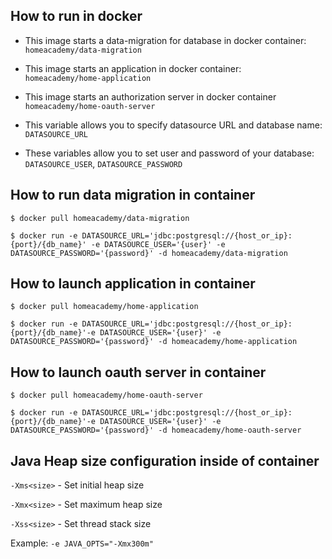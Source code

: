 ## How to run in docker
- This image starts a data-migration for database in docker container:
  `homeacademy/data-migration`


- This image starts an application in docker container:  
  `homeacademy/home-application`

- This image starts an authorization server in docker container
  `homeacademy/home-oauth-server`

- This variable allows you to specify datasource URL and database name:
  `DATASOURCE_URL`
  

- These variables allow you to set user and password of your database:
  `DATASOURCE_USER`, `DATASOURCE_PASSWORD`


## How to run data migration in container

 `$ docker pull homeacademy/data-migration`

`$ docker run -e DATASOURCE_URL='jdbc:postgresql://{host_or_ip}:{port}/{db_name}' -e DATASOURCE_USER='{user}' -e DATASOURCE_PASSWORD='{password}' -d homeacademy/data-migration`

## How to launch application in container

`$ docker pull homeacademy/home-application`

`$ docker run -e DATASOURCE_URL='jdbc:postgresql://{host_or_ip}:{port}/{db_name}'-e DATASOURCE_USER='{user}' -e DATASOURCE_PASSWORD='{password}' -d homeacademy/home-application`

## How to launch oauth server in container

`$ docker pull homeacademy/home-oauth-server`

`$ docker run -e DATASOURCE_URL='jdbc:postgresql://{host_or_ip}:{port}/{db_name}'-e DATASOURCE_USER='{user}' -e DATASOURCE_PASSWORD='{password}' -d homeacademy/home-oauth-server`

## Java Heap size configuration inside of container

`-Xms<size>` - Set initial heap size

`-Xmx<size>` - Set maximum heap size	

`-Xss<size>` - Set thread stack size

 Example: `-e JAVA_OPTS="-Xmx300m"`